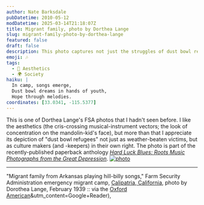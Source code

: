 ```yaml
---
author: Nate Barksdale
pubDatetime: 2010-05-12
modDatetime: 2025-03-14T21:18:07Z
title: Migrant family, photo by Dorthea Lange
slug: migrant-family-photo-by-dorthea-lange
featured: false
draft: false
description: This photo captures not just the struggles of dust bowl refugees but also their rich cultural heritage through music.
emoji: 🎶
tags:
  - 🎨 Aesthetics
  - 🌍 Society
haiku: |
  In camp, songs emerge,  
  Dust bowl dreams in hands of youth,  
  Hope through melodies.
coordinates: [33.0341, -115.5377]
---
```


This is one of Dorthea Lange's FSA photos that I hadn't seen before. I like the aesthetics (the cris-crossing musical-instrument vectors; the look of concentration on the mandolin-kid's face), but more than that I appreciate its depiction of "dust bowl refugees" not just as weather-beaten victims, but as culture makers (and -keepers) in their own right. The photo is part of the recently-published paperback anthology [_Hard Luck Blues: Roots Music Photographs from the Great Depression_](https://www.google.com/search?q=%22_Hard%20Luck%20Blues%3A%20Roots%20Music%20Photographs%20from%20the%20Great%20Depression_%22%20amazon.com). [![photo](http://culture-making.com/media/migrant_family.jpg)](<http://www.oxfordamerican.org/articles/2010/may/07/hard-luck-blues/?utm_source=feedburner&utm_medium=feed&utm_campaign=Feed:+OxfordAmericanArticles+(Oxford+American+Articles)&utm_content=Google+Reader>)

---

"Migrant family from Arkansas playing hill-billy songs," Farm Security Administration emergency migrant camp, [Calipatria, California](https://www.google.com/search?q=%22Calipatria%2C%20California%22%20maps.google.com), photo by Dorothea Lange, February 1939 :: via the [Oxford American](https://www.google.com/search?q=%22Oxford%20American%22%20oxfordamerican.org)&utm_content=Google+Reader),
